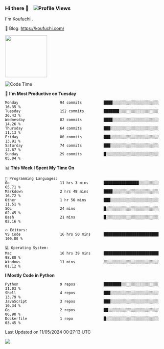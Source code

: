 ### Hi there 👋 &nbsp;&nbsp; ![Profile Views](https://komarev.com/ghpvc/?username=Koufuchi&base=200)

I'm Koufuchi . 

📔 Blog: <https://koufuchi.com/>

<img align="" height="137px" src="https://github-readme-stats-seven-nu-30.vercel.app/api?username=Koufuchi&hide=issues,contribs&hide_rank=true&show_icons=true&line_height=21&theme=radical&locale=en" />
<!-- <img align="" height="137px" src="https://github-readme-stats-seven-nu-30.vercel.app/api/top-langs/?username=Koufuchi&layout=compact&hide=blade,html,css,pug,scss&theme=radical&locale=en" /> -->

<!--START_SECTION:waka-->
![Code Time](http://img.shields.io/badge/Code%20Time-564%20hrs%208%20mins-blue)

📅 **I'm Most Productive on Tuesday** 

```text
Monday                   94 commits          ████░░░░░░░░░░░░░░░░░░░░░   16.35 % 
Tuesday                  152 commits         ███████░░░░░░░░░░░░░░░░░░   26.43 % 
Wednesday                82 commits          ████░░░░░░░░░░░░░░░░░░░░░   14.26 % 
Thursday                 64 commits          ███░░░░░░░░░░░░░░░░░░░░░░   11.13 % 
Friday                   80 commits          ███░░░░░░░░░░░░░░░░░░░░░░   13.91 % 
Saturday                 74 commits          ███░░░░░░░░░░░░░░░░░░░░░░   12.87 % 
Sunday                   29 commits          █░░░░░░░░░░░░░░░░░░░░░░░░   05.04 % 
```


📊 **This Week I Spent My Time On** 

```text
💬 Programming Languages: 
Go                       11 hrs 3 mins       ████████████████░░░░░░░░░   65.71 % 
Markdown                 2 hrs 48 mins       ████░░░░░░░░░░░░░░░░░░░░░   16.72 % 
Other                    1 hr 56 mins        ███░░░░░░░░░░░░░░░░░░░░░░   11.51 % 
SQL                      24 mins             █░░░░░░░░░░░░░░░░░░░░░░░░   02.45 % 
Bash                     21 mins             █░░░░░░░░░░░░░░░░░░░░░░░░   02.16 % 

🔥 Editors: 
VS Code                  16 hrs 50 mins      █████████████████████████   100.00 % 

💻 Operating System: 
Mac                      16 hrs 39 mins      █████████████████████████   98.88 % 
Windows                  11 mins             ░░░░░░░░░░░░░░░░░░░░░░░░░   01.12 % 
```

**I Mostly Code in Python** 

```text
Python                   9 repos             ████████░░░░░░░░░░░░░░░░░   31.03 % 
Shell                    4 repos             ███░░░░░░░░░░░░░░░░░░░░░░   13.79 % 
JavaScript               3 repos             ███░░░░░░░░░░░░░░░░░░░░░░   10.34 % 
Go                       2 repos             ██░░░░░░░░░░░░░░░░░░░░░░░   06.90 % 
Dockerfile               1 repo              █░░░░░░░░░░░░░░░░░░░░░░░░   03.45 % 
```




 Last Updated on 11/05/2024 00:27:13 UTC
<!--END_SECTION:waka-->

![](https://hit.yhype.me/github/profile?user_id=46078832)
